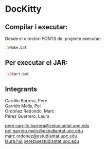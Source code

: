 # DocKitty

## Compilar i executar:

Desde el directori FONTS del projecte executar:

```bash
.\Make.bat
```

## Per executar el JAR:

```bash
.\Start.bat
```

## Integrants
Carrillo Barrera, Pere <br>
Garrido Melis, Pol <br>
Ordóñez Redondo, Marc <br>
Pérez Guerrero, Laura<br>

pere.carrillo.barrera@estudiantat.upc.edu<br>
pol.garrido.melis@estudiantat.upc.edu<br>
marc.ordonez@estudiantat.upc.edu<br>
laura.hui.perez@estudiantat.upc.edu
